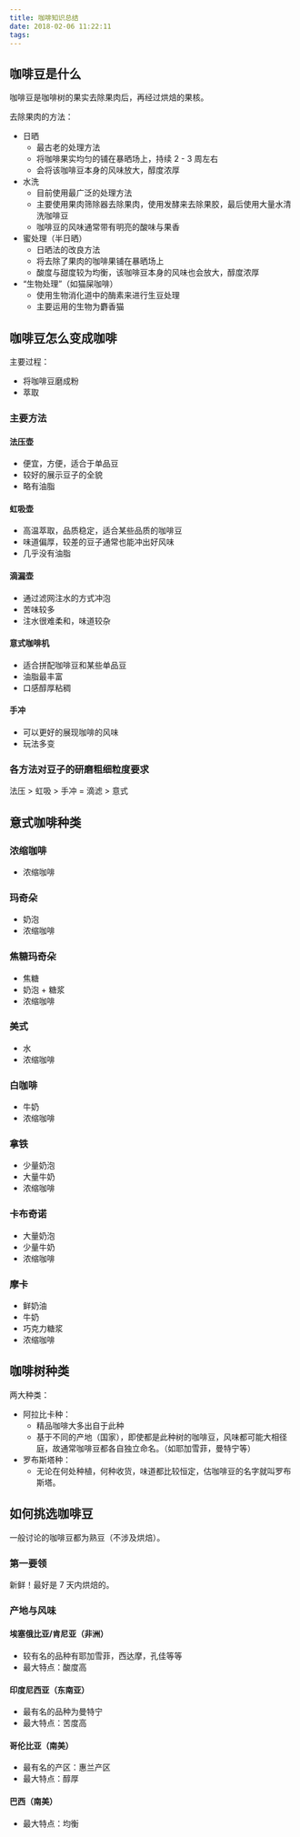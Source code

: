 ```yaml
---
title: 咖啡知识总结
date: 2018-02-06 11:22:11
tags:
---
```


## 咖啡豆是什么

咖啡豆是咖啡树的果实去除果肉后，再经过烘焙的果核。

去除果肉的方法：

- 日晒
  - 最古老的处理方法
  - 将咖啡果实均匀的铺在暴晒场上，持续 2 - 3 周左右
  - 会将该咖啡豆本身的风味放大，醇度浓厚
- 水洗
  - 目前使用最广泛的处理方法
  - 主要使用果肉筛除器去除果肉，使用发酵来去除果胶，最后使用大量水清洗咖啡豆
  - 咖啡豆的风味通常带有明亮的酸味与果香
- 蜜处理（半日晒）
  - 日晒法的改良方法
  - 将去除了果肉的咖啡果铺在暴晒场上
  - 酸度与甜度较为均衡，该咖啡豆本身的风味也会放大，醇度浓厚
- “生物处理”（如猫屎咖啡）
  - 使用生物消化道中的酶素来进行生豆处理
  - 主要运用的生物为麝香猫

## 咖啡豆怎么变成咖啡

主要过程：
- 将咖啡豆磨成粉
- 萃取

### 主要方法

#### 法压壶

- 便宜，方便，适合于单品豆
- 较好的展示豆子的全貌
- 略有油脂

#### 虹吸壶

- 高温萃取，品质稳定，适合某些品质的咖啡豆
- 味道偏厚，较差的豆子通常也能冲出好风味
- 几乎没有油脂

#### 滴漏壶

- 通过滤网注水的方式冲泡
- 苦味较多
- 注水很难柔和，味道较杂

#### 意式咖啡机

- 适合拼配咖啡豆和某些单品豆
- 油脂最丰富
- 口感醇厚粘稠

#### 手冲

- 可以更好的展现咖啡的风味
- 玩法多变

### 各方法对豆子的研磨粗细粒度要求

法压 > 虹吸 > 手冲 = 滴滤 > 意式

## 意式咖啡种类

### 浓缩咖啡

- 浓缩咖啡

### 玛奇朵

- 奶泡
- 浓缩咖啡

### 焦糖玛奇朵

- 焦糖
- 奶泡 + 糖浆
- 浓缩咖啡

### 美式

- 水
- 浓缩咖啡

### 白咖啡

- 牛奶
- 浓缩咖啡

### 拿铁

- 少量奶泡
- 大量牛奶
- 浓缩咖啡

### 卡布奇诺

- 大量奶泡
- 少量牛奶
- 浓缩咖啡

### 摩卡

- 鲜奶油
- 牛奶
- 巧克力糖浆
- 浓缩咖啡

## 咖啡树种类

两大种类：
- 阿拉比卡种：
  - 精品咖啡大多出自于此种
  - 基于不同的产地（国家），即使都是此种树的咖啡豆，风味都可能大相径庭，故通常咖啡豆都各自独立命名。（如耶加雪菲，曼特宁等）
- 罗布斯塔种：
  - 无论在何处种植，何种收货，味道都比较恒定，估咖啡豆的名字就叫罗布斯塔。

## 如何挑选咖啡豆

一般讨论的咖啡豆都为熟豆（不涉及烘焙）。

### 第一要领

新鲜！最好是 7 天内烘焙的。

### 产地与风味

#### 埃塞俄比亚/肯尼亚（非洲）

- 较有名的品种有耶加雪菲，西达摩，孔佳等等
- 最大特点：酸度高

#### 印度尼西亚（东南亚）

- 最有名的品种为曼特宁
- 最大特点：苦度高

#### 哥伦比亚（南美）

- 最有名的产区：惠兰产区
- 最大特点：醇厚

#### 巴西（南美）

- 最大特点：均衡
